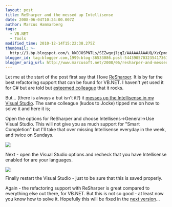 ```yaml
---
layout: post
title: ReSharper and the messed up Intellisense
date: 2008-06-04T10:24:00.007Z
author: Marcus Hammarberg
tags:
  - VB.NET
  - Tools
modified_time: 2010-12-14T15:22:38.275Z
thumbnail: >-
  http://1.bp.blogspot.com/\_kkDJOSPNTLs/SEZwgxjljgI/AAAAAAAAAUQ/XzCpmdZ2llY/s72-c/resharper.JPG
blogger_id: tag:blogger.com,1999:blog-36533086.post-5443905703235417361
blogger_orig_url: http://www.marcusoft.net/2008/06/resharper-and-messed-up-intellisense.html
---
```







Let me at the start of the post first say that I love
[ReSharper](http://www.jetbrains.com/resharper/index.html). It is by far
the best refactoring support that can be found for VB.NET. I haven't yet
used it for C# but are told but [esteemed
colleague](http://blogg.joakimsunden.se/) that it rocks.

But... (there is always a but isn't it?) it [messes up the Intellisense
in my Visual
Studio](http://www.marcusoft.net/2008/05/visual-studio-2008-intellisense-not.html).
The same colleague (kudos to Jocke) tipped me on how to solve it and
here it is;

Open the options for ReSharper and choose Intellisens-\>General-\>Use
Visual Studio. This will not give you as much support for "Smart
Completion" but I'll take that over missing Intellisense everyday in the
week, and twice on Sundays.



<img
src="http://1.bp.blogspot.com/_kkDJOSPNTLs/SEZwgxjljgI/AAAAAAAAAUQ/XzCpmdZ2llY/s400/resharper.JPG"
id="BLOGGER_PHOTO_ID_5207973727461281282"
style="DISPLAY: block; MARGIN: 0px auto 10px; CURSOR: hand; TEXT-ALIGN: center"
data-border="0" />


Next - open the Visual Studio options and recheck that you have
Intellisense enabled for are your languages.





<img
src="http://3.bp.blogspot.com/_kkDJOSPNTLs/SEZwkymPxgI/AAAAAAAAAUY/co4RoBPkhlw/s400/resharper2.JPG"
id="BLOGGER_PHOTO_ID_5207973796460348930"
style="DISPLAY: block; MARGIN: 0px auto 10px; CURSOR: hand; TEXT-ALIGN: center"
data-border="0" />
Finally restart the Visual Studio - just to be sure that this is saved
properly.

Again - the refactoring support with ReSharper is great compared to
everything else out there, for VB.NET. But this is not so good - at
least now you know how to solve it. Hopefully this will be fixed in the
[next
version](http://www.jetbrains.net/confluence/display/ReSharper/ReSharper+4.0+EAP+Notes)...


